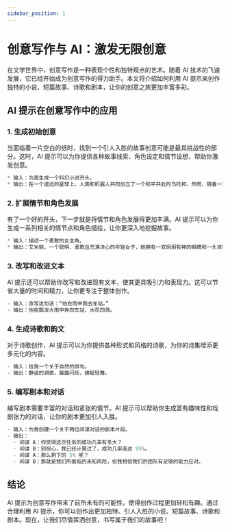 ```yaml
---
sidebar_position: 1
---
```


# 创意写作与 AI：激发无限创意

在文学世界中，创意写作是一种表现个性和独特观点的艺术。随着 AI 技术的飞速发展，它已经开始成为创意写作的得力助手。本文将介绍如何利用 AI 提示来创作独特的小说、短篇故事、诗歌和剧本，让你的创意之旅更加丰富多彩。

## AI 提示在创意写作中的应用

### 1. 生成初始创意

当面临着一片空白的纸时，找到一个引人入胜的故事创意可能是最具挑战性的部分。这时，AI 提示可以为你提供各种故事线索、角色设定和情节设想，帮助你激发创意。

```js
* 输入：为我生成一个科幻小说开头。
* 输出：在一个遥远的星球上，人类和机器人共同创立了一个和平共处的乌托邦。然而，随着一场突如其来的太阳风暴袭击这个星球，一个险恶的阴谋逐渐浮出水面，人类和机器人的命运将因此改变。
```

### 2. 扩展情节和角色发展

有了一个好的开头，下一步就是将情节和角色发展得更加丰满。AI 提示可以为你生成一系列相关的情节点和角色描绘，让你更深入地挖掘故事。

```js
* 输入：描述一个勇敢的女主角。
* 输出：艾米丽，一个聪明、勇敢且充满决心的年轻女子，她拥有一双炯炯有神的眼睛和一头浓密的黑发。尽管生活曾对她不公，但她从未放弃过自己的信念，一直勇往直前，为了保护自己所珍视的一切，她将勇敢地面对未知的危险。
```

### 3. 改写和改进文本

AI 提示还可以帮助你改写和改进现有文本，使其更具吸引力和表现力。这可以节省大量的时间和精力，让你更专注于整体创作。

```js
- 输入：改写这句话：“他在雨中跑去车站。”
- 输出：他在瓢泼大雨中奔向车站，水花四溅。
```

### 4. 生成诗歌和韵文

对于诗歌创作，AI 提示可以为你提供各种形式和风格的诗歌，为你的诗集增添更多元化的内容。

```js
- 输入：给我一个关于自然的俳句。
- 输出：静谧的湖面，晨露闪烁，蜻蜓轻舞。
```

### 5. 编写剧本和对话

编写剧本需要丰富的对话和紧张的情节。AI 提示可以帮助你生成富有趣味性和戏剧张力的对话，让你的剧本更加引人入胜。

```js
- 输入：为我创建一个关于两位间谍对话的剧本片段。
- 输出：
  - 间谍 A：你觉得这次任务的成功几率有多大？
  - 间谍 B：别担心，我已经计算过了，成功几率高达 95%。
  - 间谍 A：那么剩下的 5% 呢？
  - 间谍 B：那就是我们所面临的未知风险，但我相信我们的团队有足够的能力应对。
```

## 结论

AI 提示为创意写作带来了前所未有的可能性，使得创作过程更加轻松有趣。通过合理利用 AI 提示，你可以创作出更加独特、引人入胜的小说、短篇故事、诗歌和剧本。现在，让我们尽情挥洒创意，书写属于我们的故事吧！
